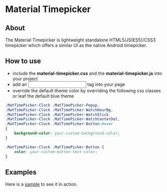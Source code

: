 # Material Timepicker

## About
The Material Timepicker is lightweight standalone HTML5/JS(ES5)/CSS3 timepicker which offers a similar UI as the native Android timepicker.

## How to use
* include the __material-timepicker.css__ and the __material-timepicker.js__ into your project
* add an <input> tag into your page
* override the default theme color by overriding the following css classes or leaf the default blue theme
```css
.MatTimePicker-Clock .MatTimePicker-Popup,
.MatTimePicker-Clock .MatTimePicker-WatchHourBg,
.MatTimePicker-Clock .MatTimePicker-WatchStick,
.MatTimePicker-Clock .MatTimePicker-WatchCenterDot,
.MatTimePicker-Clock .MatTimePicker-Button:hover
{
    background-color: your-custom-background-color;
}

.MatTimePicker-Clock .MatTimePicker-Button {
    color: your-custom-button-text-color;
}
```

## Examples
Here is a [sample](https://edgeelement.github.io/material-timepicker/demo/test.html) to see it in action.